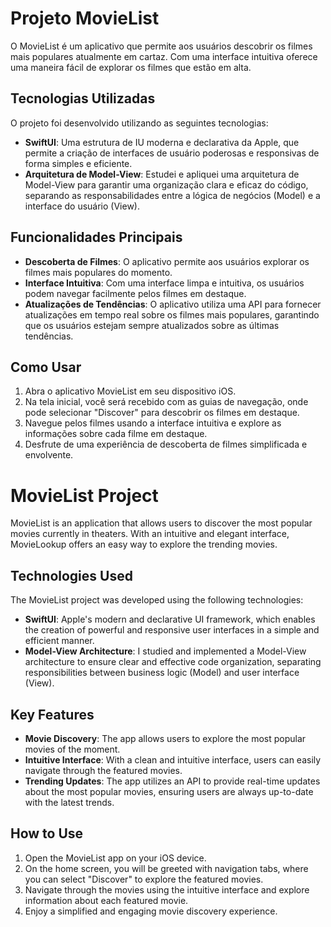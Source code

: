 # Projeto MovieList

O MovieList é um aplicativo que permite aos usuários descobrir os filmes mais populares atualmente em cartaz. Com uma interface intuitiva oferece uma maneira fácil de explorar os filmes que estão em alta.

## Tecnologias Utilizadas

O projeto  foi desenvolvido utilizando as seguintes tecnologias:

- **SwiftUI**: Uma estrutura de IU moderna e declarativa da Apple, que permite a criação de interfaces de usuário poderosas e responsivas de forma simples e eficiente.
- **Arquitetura de Model-View**: Estudei e apliquei uma arquitetura de Model-View para garantir uma organização clara e eficaz do código, separando as responsabilidades entre a lógica de negócios (Model) e a interface do usuário (View).

## Funcionalidades Principais

- **Descoberta de Filmes**: O aplicativo permite aos usuários explorar os filmes mais populares do momento.
- **Interface Intuitiva**: Com uma interface limpa e intuitiva, os usuários podem navegar facilmente pelos filmes em destaque.
- **Atualizações de Tendências**: O aplicativo utiliza uma API para fornecer atualizações em tempo real sobre os filmes mais populares, garantindo que os usuários estejam sempre atualizados sobre as últimas tendências.

## Como Usar

1. Abra o aplicativo MovieList em seu dispositivo iOS.
2. Na tela inicial, você será recebido com as guias de navegação, onde pode selecionar "Discover" para descobrir os filmes em destaque.
3. Navegue pelos filmes usando a interface intuitiva e explore as informações sobre cada filme em destaque.
4. Desfrute de uma experiência de descoberta de filmes simplificada e envolvente.


# MovieList Project

MovieList is an application that allows users to discover the most popular movies currently in theaters. With an intuitive and elegant interface, MovieLookup offers an easy way to explore the trending movies.

## Technologies Used

The MovieList project was developed using the following technologies:

- **SwiftUI**: Apple's modern and declarative UI framework, which enables the creation of powerful and responsive user interfaces in a simple and efficient manner.
- **Model-View Architecture**: I studied and implemented a Model-View architecture to ensure clear and effective code organization, separating responsibilities between business logic (Model) and user interface (View).

## Key Features

- **Movie Discovery**: The app allows users to explore the most popular movies of the moment.
- **Intuitive Interface**: With a clean and intuitive interface, users can easily navigate through the featured movies.
- **Trending Updates**: The app utilizes an API to provide real-time updates about the most popular movies, ensuring users are always up-to-date with the latest trends.

## How to Use

1. Open the MovieList app on your iOS device.
2. On the home screen, you will be greeted with navigation tabs, where you can select "Discover" to explore the featured movies.
3. Navigate through the movies using the intuitive interface and explore information about each featured movie.
4. Enjoy a simplified and engaging movie discovery experience.


